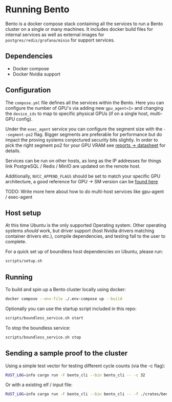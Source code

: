 # Running Bento

Bento is a docker compose stack containing all the services to run a Bento cluster on a single or many machines.
It includes docker build files for internal services as well as external images for `postgres/redis/grafana/minio` for support services.

## Dependencies

- Docker compose
- Docker Nvidia support

## Configuration

The `compose.yml` file defines all the services within the Bento. Here you can configure the number of GPU's via adding new `gpu_agent<I>` and changing the `device_ids` to map to specific physical GPUs (if on a single host, multi-GPU config).

Under the `exec_agent` service you can configure the segment size with the `--segment-po2` flag. Bigger segments are preferable for performance but do impact the proving systems conjectured security bits slightly. In order to pick the right segment po2 for your GPU VRAM see [reports -> datasheet](https://reports.risczero.com/) for details.

Services can be run on other hosts, as long as the IP addresses for things link PostgreSQL / Redis / MinIO are updated on the remote host.

Additionally, `NVCC_APPEND_FLAGS` should be set to match your specific GPU architecture, a good reference for GPU -> SM version can be [found here](https://arnon.dk/matching-sm-architectures-arch-and-gencode-for-various-nvidia-cards/)

<div class="warning">
TODO: Write more here about how to do multi-host services like gpu-agent / exec-agent
</div>

## Host setup

At this time Ubuntu is the only supported Operating system. Other operating systems _should_ work, but driver support (host Nvidia drivers matching container drivers etc.), compile dependencies, and testing fall to the user to complete.

For a quick set up of boundless host dependencies on Ubuntu, please run:

```bash
scripts/setup.sh
```

## Running

To build and spin up a Bento cluster locally using docker:

```bash
docker compose --env-file ./.env-compose up --build
```

Optionally you can use the startup script included in this repo:

```bash
scripts/boundless_service.sh start
```

To stop the boundless service:

```bash
scripts/boundless_service.sh stop
```

## Sending a sample proof to the cluster

Using a simple test vector for testing different cycle counts (via the -c flag):

```bash
RUST_LOG=info cargo run -F bento_cli --bin bento_cli -- -c 32
```

Or with a existing elf / input file:

```bash
RUST_LOG=info cargo run -F bento_cli --bin bento_cli -- -f ./crates/bento-client/method_name -i /tmp/input.bin
```
